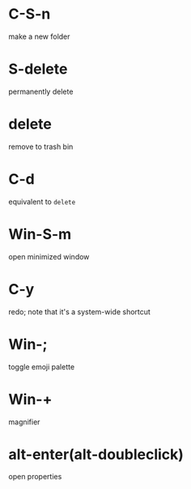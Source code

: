 # C-S-n

make a new folder

# S-delete

permanently delete

# delete

remove to trash bin

# C-d

equivalent to `delete`

# Win-S-m

open minimized window

# C-y

redo; note that it's a system-wide shortcut

# Win-;

toggle emoji palette

# Win-+

magnifier

# alt-enter(alt-doubleclick)

open properties
